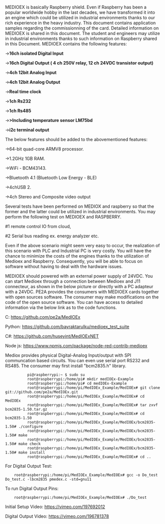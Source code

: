 MEDIOEX is basically Raspberry shield. Even if Raspberry has been a popular worldwide hobby in the last decades, we have transformed it into an engine which could be utilized in industrial environments thanks to our rich experience in the heavy industry. This document contains application samples regarding the commissionning of the card. Detailed information on MEDIOEX is shared in this document. The student and engineers may utilize in industrial environments thanks to such information on Raspberry shared in this Document. 
MEDIOEX contains the following features:

-><b>16ch isolated Digital Input</b>

-><b>16ch Digital Output ( 4 ch 250V relay, 12 ch 24VDC transistor output)</b>

-><b>4ch 12bit Analog Input </b> 

-><b>4ch 12bit Analog Output</b>  

-><b>Real time clock</b> 

-><b>1ch Rs232</b> 

-><b>1ch Rs485</b> 

-><b>>Including temperature sensor LM75bd</b> 

-><b>i2c terminal output </b> 

The below features should be added to the abovementioned features:

->64-bit quad-core ARMV8 processor.

->1.2GHz 1GB RAM.

->WiFi - BCM43143.

->Bluetooth 4.1 (Bluetooth Low Energy - BLE)

->4chUSB 2.

->4ch Stereo and Composite video output

Several tests have been performed on MEDIOX and raspberry so that the former and the latter could be utilized in industrial environments. You may perform the following test on MEDIOEX and RASPBERRY.

#1 remote control IO from cloud,

#2 Serial bus reading ex. energy analyzer etc.

Even if the above scenario might seem very easy to occur, the realization of this scenario with PLC and Industrial PC is very costly. You will have the chance to minimize the costs of the engines thanks to the utilization of Medioex and Raspberry. Consequently, you will be able to focus on software without having to deal with the hardware issues. 

MEDIOEX should powered with an external power supply of 24VDC. You can start Medioex through a connection between Medioex and J11 connecteur, as shown in the below picture or directly with a PC adapteur with a 24VDC.
PE2A provides the consumers with MEDIOEX cards together with open sources software. The consumer may make modifications on the code of the open source software. You can have access to detailed information via the below link as to the code functions. 

C: https://github.com/pe2a/MedIOEx

Python: https://github.com/bayraktarulku/medioex_test_suite

C#: https://github.com/huseyint/MedIOExNET

Node js: https://www.npmjs.com/package/node-red-contrib-medioex

Mediox provides physical Digital-Analog Input/output with SPI communcation based circuits. You can even use serial port RS232 and RS485. The consumer may first install "bcm2835.h" library.

              pi@raspberrypi:~ $ sudo su
              root@raspberrypi:/home/pi# mkdir medIOEx-Example
              root@raspberrypi:/home/pi# cd medIOEx-Example
              root@raspberrypi:/home/pi/MedIOEx_Example/MedIOEx# git clone git://github.com/pe2a/MedIOEx.git
              root@raspberrypi:/home/pi/MedIOEx_Example/MedIOEx# cd MedIOEx
              root@raspberrypi:/home/pi/MedIOEx_Example/MedIOEx# tar zxvf bcm2835-1.50.tar.gz
              root@raspberrypi:/home/pi/MedIOEx_Example/MedIOEx# cd bcm2835-1.50
              root@raspberrypi:/home/pi/MedIOEx_Example/MedIOEx/bcm2835-1.50# ./configure
              root@raspberrypi:/home/pi/MedIOEx_Example/MedIOEx/bcm2835-1.50# make
              root@raspberrypi:/home/pi/MedIOEx_Example/MedIOEx/bcm2835-1.50# make check
              root@raspberrypi:/home/pi/MedIOEx_Example/MedIOEx/bcm2835-1.50# make install
              root@raspberrypi:/home/pi/MedIOEx_Example/MedIOEx# cd ..

For Digital Output Test:

		root@raspberrypi:/home/pi/MedIOEx_Example/MedIOEx# gcc -o Do_test Do_test.c -lbcm2835 pmedex.c -std=gnu11

To run Digital Output Pins:
   						
		root@raspberrypi:/home/pi/MedIOEx_Example/MedIOEx# ./Do_test 
		
Initial Setup Video: https://vimeo.com/197692012

Digital Output Video: https://vimeo.com/196781378 

